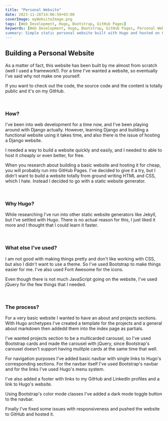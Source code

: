 ```yaml
---
title: "Personal Website"
date: 2023-11-26T14:06:59+03:00
coverImage: myWebsiteImage.png
tags: [Web Development, Hugo, Bootstrap, GitHub Pages]
keywords: [Web Development, Hugo, Bootstrap, GitHub Pages, Personal Website, Fırat Batar, Fırat Batar's Personal Website]
summary: Simple static personal website built with Hugo and hosted on GitHub Pages.
---
```


<!-- Custom styling for this content -->
<style>
a {
    text-decoration: none;
}
</style>

## Building a Personal Website
As a matter of fact, this website has been built by me almost from scratch (well I used a framework!). For a time I've wanted a website, so eventually I've said why not make one yourself.  

If you want to check out the code, the source code and the content is totally public and it's on my [GitHub](https://github.com/firatbatar/firatbatar.github.io).

<br/>

### How?
I've been into web development for a time now, and I've been playing around with [Django](https://www.djangoproject.com/) actually. However, learning Django and building a functional website using it takes time, and also there is the issue of hosting a Django website.  

I needed a way to build a website quickly and easily, and I needed to able to host it cheaply or even better, for free.  

When you research about building a basic website and hosting it for cheap, you will probably run into [GitHub Pages](https://pages.github.com/). I've decided to give it a try, but I didn't want to build a website totally from ground writing HTML and CSS, which I hate. Instead I decided to go with a static website generator.

<br/>

### Why Hugo?
While researching I've run into other static website generators like [Jekyll](https://jekyllrb.com/), but I've settled with [Hugo](https://gohugo.io/). There is no actual reason for this, I just liked it more and I thought that I could learn it faster.

<br/>

### What else I've used?
I am not good with making things pretty and don't like working with CSS, but also I didn't want to use a theme. So I've used [Bootstrap](https://getbootstrap.com/) to make things easier for me. I've also used [Font Awesome](https://fontawesome.com/) for the icons.  

Even though there is not much JavaScript going on the website, I've used [jQuery](https://jquery.com/) for the few things that I needed.

<br/>

### The process?
For a very basic website I wanted to have an about and projects sections. With Hugo archetypes I've created a template for the projects and a general about markdown then addedd them into the index page as partials.  

I've wanted projects section to be a multicarded carousel, so I've used Bootstrap cards and made the carousel with jQuery, since Bootstrap's carousel doesn't support having mulitple cards at the same time that well.  

For navigation purposes I've added basic navbar with single links to Hugo's corresponding sections. For the navbar itself I've used Bootstrap's navbar and for the links I've used Hugo's menu system.  

I've also added a footer with links to my GitHub and LinkedIn profiles and a link to Hugo's website.  

Using Bootstrap's color mode classes I've added a dark mode toggle button to the navbar.  

Finally I've fixed some issues with responsiveness and pushed the website to GitHub and hosted it.  